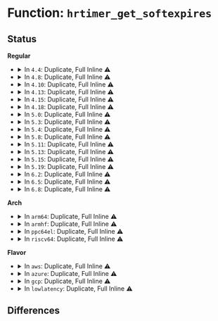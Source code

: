 # Function: <code>hrtimer_get_softexpires</code>

## Status
<b>Regular</b>
<ul>
<li>
<details>
<summary>In <code>4.4</code>: Duplicate, Full Inline ⚠️</summary>

**Collision:** Static Duplication

**Inline:** Full

**Transformation:** False

**Instances:**

```
In kernel/softirq.c (0)
Location: include/linux/hrtimer.h:252
Inline: True
```
```
In kernel/signal.c (0)
Location: include/linux/hrtimer.h:252
Inline: True
```
```
In kernel/sched/core.c (0)
Location: include/linux/hrtimer.h:252
Inline: True
```
```
In kernel/sched/fair.c (0)
Location: include/linux/hrtimer.h:252
Inline: True
```
```
In kernel/sched/rt.c (0)
Location: include/linux/hrtimer.h:252
Inline: True
```
```
In kernel/locking/rtmutex.c (0)
Location: include/linux/hrtimer.h:252
Inline: True
```
```
In kernel/time/timer.c (0)
Location: include/linux/hrtimer.h:252
Inline: True
```
```
In kernel/time/hrtimer.c (0)
Location: include/linux/hrtimer.h:252
Inline: True
```
```
In kernel/time/posix-timers.c (0)
Location: include/linux/hrtimer.h:252
Inline: True
```
```
In kernel/time/timer_list.c (0)
Location: include/linux/hrtimer.h:252
Inline: True
```
```
In kernel/time/alarmtimer.c (0)
Location: include/linux/hrtimer.h:252
Inline: True
```
```
In kernel/time/tick-sched.c (0)
Location: include/linux/hrtimer.h:252
Inline: True
```
```
In kernel/futex.c (0)
Location: include/linux/hrtimer.h:252
Inline: True
```
```
In kernel/events/core.c (0)
Location: include/linux/hrtimer.h:252
Inline: True
```
```
In fs/timerfd.c (0)
Location: include/linux/hrtimer.h:252
Inline: True
```
</details>
</li>
<li>
<details>
<summary>In <code>4.8</code>: Duplicate, Full Inline ⚠️</summary>

**Collision:** Static Duplication

**Inline:** Full

**Transformation:** False

**Instances:**

```
In kernel/softirq.c (0)
Location: include/linux/hrtimer.h:252
Inline: True
```
```
In kernel/signal.c (0)
Location: include/linux/hrtimer.h:252
Inline: True
```
```
In kernel/sched/core.c (0)
Location: include/linux/hrtimer.h:252
Inline: True
```
```
In kernel/sched/fair.c (0)
Location: include/linux/hrtimer.h:252
Inline: True
```
```
In kernel/sched/rt.c (0)
Location: include/linux/hrtimer.h:252
Inline: True
```
```
In kernel/locking/rtmutex.c (0)
Location: include/linux/hrtimer.h:252
Inline: True
```
```
In kernel/time/timer.c (0)
Location: include/linux/hrtimer.h:252
Inline: True
```
```
In kernel/time/hrtimer.c (0)
Location: include/linux/hrtimer.h:252
Inline: True
```
```
In kernel/time/posix-timers.c (0)
Location: include/linux/hrtimer.h:252
Inline: True
```
```
In kernel/time/timer_list.c (0)
Location: include/linux/hrtimer.h:252
Inline: True
```
```
In kernel/time/alarmtimer.c (0)
Location: include/linux/hrtimer.h:252
Inline: True
```
```
In kernel/time/tick-sched.c (0)
Location: include/linux/hrtimer.h:252
Inline: True
```
```
In kernel/futex.c (0)
Location: include/linux/hrtimer.h:252
Inline: True
```
```
In kernel/events/core.c (0)
Location: include/linux/hrtimer.h:252
Inline: True
```
```
In fs/timerfd.c (0)
Location: include/linux/hrtimer.h:252
Inline: True
```
</details>
</li>
<li>
<details>
<summary>In <code>4.10</code>: Duplicate, Full Inline ⚠️</summary>

**Collision:** Static Duplication

**Inline:** Full

**Transformation:** False

**Instances:**

```
In kernel/softirq.c (0)
Location: include/linux/hrtimer.h:252
Inline: True
```
```
In kernel/signal.c (0)
Location: include/linux/hrtimer.h:252
Inline: True
```
```
In kernel/sched/core.c (0)
Location: include/linux/hrtimer.h:252
Inline: True
```
```
In kernel/sched/fair.c (0)
Location: include/linux/hrtimer.h:252
Inline: True
```
```
In kernel/sched/rt.c (0)
Location: include/linux/hrtimer.h:252
Inline: True
```
```
In kernel/locking/rtmutex.c (0)
Location: include/linux/hrtimer.h:252
Inline: True
```
```
In kernel/time/timer.c (0)
Location: include/linux/hrtimer.h:252
Inline: True
```
```
In kernel/time/hrtimer.c (0)
Location: include/linux/hrtimer.h:252
Inline: True
```
```
In kernel/time/timer_list.c (0)
Location: include/linux/hrtimer.h:252
Inline: True
```
```
In kernel/time/alarmtimer.c (0)
Location: include/linux/hrtimer.h:252
Inline: True
```
```
In kernel/time/posix-timers.c (0)
Location: include/linux/hrtimer.h:252
Inline: True
```
```
In kernel/time/tick-sched.c (0)
Location: include/linux/hrtimer.h:252
Inline: True
```
```
In kernel/futex.c (0)
Location: include/linux/hrtimer.h:252
Inline: True
```
```
In kernel/events/core.c (0)
Location: include/linux/hrtimer.h:252
Inline: True
```
```
In fs/timerfd.c (0)
Location: include/linux/hrtimer.h:252
Inline: True
```
```
In block/blk-mq.c (0)
Location: include/linux/hrtimer.h:252
Inline: True
```
</details>
</li>
<li>
<details>
<summary>In <code>4.13</code>: Duplicate, Full Inline ⚠️</summary>

**Collision:** Static Duplication

**Inline:** Full

**Transformation:** False

**Instances:**

```
In kernel/softirq.c (0)
Location: include/linux/hrtimer.h:240
Inline: True
```
```
In kernel/signal.c (0)
Location: include/linux/hrtimer.h:240
Inline: True
```
```
In kernel/sched/core.c (0)
Location: include/linux/hrtimer.h:240
Inline: True
```
```
In kernel/sched/fair.c (0)
Location: include/linux/hrtimer.h:240
Inline: True
```
```
In kernel/sched/rt.c (0)
Location: include/linux/hrtimer.h:240
Inline: True
```
```
In kernel/locking/rtmutex.c (0)
Location: include/linux/hrtimer.h:240
Inline: True
```
```
In kernel/time/timer.c (0)
Location: include/linux/hrtimer.h:240
Inline: True
```
```
In kernel/time/hrtimer.c (0)
Location: include/linux/hrtimer.h:240
Inline: True
```
```
In kernel/time/timer_list.c (0)
Location: include/linux/hrtimer.h:240
Inline: True
```
```
In kernel/time/alarmtimer.c (0)
Location: include/linux/hrtimer.h:240
Inline: True
```
```
In kernel/time/posix-timers.c (0)
Location: include/linux/hrtimer.h:240
Inline: True
```
```
In kernel/time/tick-sched.c (0)
Location: include/linux/hrtimer.h:240
Inline: True
```
```
In kernel/futex.c (0)
Location: include/linux/hrtimer.h:240
Inline: True
```
```
In kernel/events/core.c (0)
Location: include/linux/hrtimer.h:240
Inline: True
```
```
In fs/timerfd.c (0)
Location: include/linux/hrtimer.h:240
Inline: True
```
```
In block/blk-mq.c (0)
Location: include/linux/hrtimer.h:240
Inline: True
```
</details>
</li>
<li>
<details>
<summary>In <code>4.15</code>: Duplicate, Full Inline ⚠️</summary>

**Collision:** Static Duplication

**Inline:** Full

**Transformation:** False

**Instances:**

```
In kernel/softirq.c (0)
Location: include/linux/hrtimer.h:240
Inline: True
```
```
In kernel/signal.c (0)
Location: include/linux/hrtimer.h:240
Inline: True
```
```
In kernel/sched/core.c (0)
Location: include/linux/hrtimer.h:240
Inline: True
```
```
In kernel/sched/fair.c (0)
Location: include/linux/hrtimer.h:240
Inline: True
```
```
In kernel/sched/rt.c (0)
Location: include/linux/hrtimer.h:240
Inline: True
```
```
In kernel/locking/rtmutex.c (0)
Location: include/linux/hrtimer.h:240
Inline: True
```
```
In kernel/time/timer.c (0)
Location: include/linux/hrtimer.h:240
Inline: True
```
```
In kernel/time/hrtimer.c (0)
Location: include/linux/hrtimer.h:240
Inline: True
```
```
In kernel/time/timer_list.c (0)
Location: include/linux/hrtimer.h:240
Inline: True
```
```
In kernel/time/alarmtimer.c (0)
Location: include/linux/hrtimer.h:240
Inline: True
```
```
In kernel/time/posix-timers.c (0)
Location: include/linux/hrtimer.h:240
Inline: True
```
```
In kernel/time/tick-sched.c (0)
Location: include/linux/hrtimer.h:240
Inline: True
```
```
In kernel/futex.c (0)
Location: include/linux/hrtimer.h:240
Inline: True
```
```
In kernel/events/core.c (0)
Location: include/linux/hrtimer.h:240
Inline: True
```
```
In fs/timerfd.c (0)
Location: include/linux/hrtimer.h:240
Inline: True
```
```
In block/blk-mq.c (0)
Location: include/linux/hrtimer.h:240
Inline: True
```
</details>
</li>
<li>
<details>
<summary>In <code>4.18</code>: Duplicate, Full Inline ⚠️</summary>

**Collision:** Static Duplication

**Inline:** Full

**Transformation:** False

**Instances:**

```
In kernel/softirq.c (0)
Location: include/linux/hrtimer.h:264
Inline: True
```
```
In kernel/signal.c (0)
Location: include/linux/hrtimer.h:264
Inline: True
```
```
In kernel/sched/core.c (0)
Location: include/linux/hrtimer.h:264
Inline: True
```
```
In kernel/sched/fair.c (0)
Location: include/linux/hrtimer.h:264
Inline: True
```
```
In kernel/sched/rt.c (0)
Location: include/linux/hrtimer.h:264
Inline: True
```
```
In kernel/locking/rtmutex.c (0)
Location: include/linux/hrtimer.h:264
Inline: True
```
```
In kernel/time/timer.c (0)
Location: include/linux/hrtimer.h:264
Inline: True
```
```
In kernel/time/hrtimer.c (0)
Location: include/linux/hrtimer.h:264
Inline: True
```
```
In kernel/time/timer_list.c (0)
Location: include/linux/hrtimer.h:264
Inline: True
```
```
In kernel/time/alarmtimer.c (0)
Location: include/linux/hrtimer.h:264
Inline: True
```
```
In kernel/time/posix-timers.c (0)
Location: include/linux/hrtimer.h:264
Inline: True
```
```
In kernel/time/tick-sched.c (0)
Location: include/linux/hrtimer.h:264
Inline: True
```
```
In kernel/futex.c (0)
Location: include/linux/hrtimer.h:264
Inline: True
```
```
In kernel/events/core.c (0)
Location: include/linux/hrtimer.h:264
Inline: True
```
```
In fs/timerfd.c (0)
Location: include/linux/hrtimer.h:264
Inline: True
```
```
In block/blk-mq.c (0)
Location: include/linux/hrtimer.h:264
Inline: True
```
</details>
</li>
<li>
<details>
<summary>In <code>5.0</code>: Duplicate, Full Inline ⚠️</summary>

**Collision:** Static Duplication

**Inline:** Full

**Transformation:** False

**Instances:**

```
In kernel/softirq.c (0)
Location: include/linux/hrtimer.h:261
Inline: True
```
```
In kernel/signal.c (0)
Location: include/linux/hrtimer.h:261
Inline: True
```
```
In kernel/sched/core.c (0)
Location: include/linux/hrtimer.h:261
Inline: True
```
```
In kernel/sched/fair.c (0)
Location: include/linux/hrtimer.h:261
Inline: True
```
```
In kernel/sched/rt.c (0)
Location: include/linux/hrtimer.h:261
Inline: True
```
```
In kernel/locking/rtmutex.c (0)
Location: include/linux/hrtimer.h:261
Inline: True
```
```
In kernel/time/timer.c (0)
Location: include/linux/hrtimer.h:261
Inline: True
```
```
In kernel/time/hrtimer.c (0)
Location: include/linux/hrtimer.h:261
Inline: True
```
```
In kernel/time/timer_list.c (0)
Location: include/linux/hrtimer.h:261
Inline: True
```
```
In kernel/time/alarmtimer.c (0)
Location: include/linux/hrtimer.h:261
Inline: True
```
```
In kernel/time/posix-timers.c (0)
Location: include/linux/hrtimer.h:261
Inline: True
```
```
In kernel/time/tick-sched.c (0)
Location: include/linux/hrtimer.h:261
Inline: True
```
```
In kernel/futex.c (0)
Location: include/linux/hrtimer.h:261
Inline: True
```
```
In kernel/events/core.c (0)
Location: include/linux/hrtimer.h:261
Inline: True
```
```
In fs/timerfd.c (0)
Location: include/linux/hrtimer.h:261
Inline: True
```
```
In block/blk-mq.c (0)
Location: include/linux/hrtimer.h:261
Inline: True
```
</details>
</li>
<li>
<details>
<summary>In <code>5.3</code>: Duplicate, Full Inline ⚠️</summary>

**Collision:** Static Duplication

**Inline:** Full

**Transformation:** False

**Instances:**

```
In kernel/signal.c (0)
Location: include/linux/hrtimer.h:261
Inline: True
```
```
In kernel/sched/core.c (0)
Location: include/linux/hrtimer.h:261
Inline: True
```
```
In kernel/sched/fair.c (0)
Location: include/linux/hrtimer.h:261
Inline: True
```
```
In kernel/sched/rt.c (0)
Location: include/linux/hrtimer.h:261
Inline: True
```
```
In kernel/locking/rtmutex.c (0)
Location: include/linux/hrtimer.h:261
Inline: True
```
```
In kernel/time/timer.c (0)
Location: include/linux/hrtimer.h:261
Inline: True
```
```
In kernel/time/hrtimer.c (0)
Location: include/linux/hrtimer.h:261
Inline: True
```
```
In kernel/time/timer_list.c (0)
Location: include/linux/hrtimer.h:261
Inline: True
```
```
In kernel/time/alarmtimer.c (0)
Location: include/linux/hrtimer.h:261
Inline: True
```
```
In kernel/time/posix-timers.c (0)
Location: include/linux/hrtimer.h:261
Inline: True
```
```
In kernel/time/tick-sched.c (0)
Location: include/linux/hrtimer.h:261
Inline: True
```
```
In kernel/futex.c (0)
Location: include/linux/hrtimer.h:261
Inline: True
```
```
In kernel/events/core.c (0)
Location: include/linux/hrtimer.h:261
Inline: True
```
```
In fs/timerfd.c (0)
Location: include/linux/hrtimer.h:261
Inline: True
```
```
In block/blk-mq.c (0)
Location: include/linux/hrtimer.h:261
Inline: True
```
</details>
</li>
<li>
<details>
<summary>In <code>5.4</code>: Duplicate, Full Inline ⚠️</summary>

**Collision:** Static Duplication

**Inline:** Full

**Transformation:** False

**Instances:**

```
In kernel/signal.c (0)
Location: include/linux/hrtimer.h:280
Inline: True
```
```
In kernel/sched/core.c (0)
Location: include/linux/hrtimer.h:280
Inline: True
```
```
In kernel/sched/fair.c (0)
Location: include/linux/hrtimer.h:280
Inline: True
```
```
In kernel/sched/rt.c (0)
Location: include/linux/hrtimer.h:280
Inline: True
```
```
In kernel/locking/rtmutex.c (0)
Location: include/linux/hrtimer.h:280
Inline: True
```
```
In kernel/time/timer.c (0)
Location: include/linux/hrtimer.h:280
Inline: True
```
```
In kernel/time/hrtimer.c (0)
Location: include/linux/hrtimer.h:280
Inline: True
```
```
In kernel/time/timer_list.c (0)
Location: include/linux/hrtimer.h:280
Inline: True
```
```
In kernel/time/alarmtimer.c (0)
Location: include/linux/hrtimer.h:280
Inline: True
```
```
In kernel/time/posix-timers.c (0)
Location: include/linux/hrtimer.h:280
Inline: True
```
```
In kernel/time/tick-sched.c (0)
Location: include/linux/hrtimer.h:280
Inline: True
```
```
In kernel/events/core.c (0)
Location: include/linux/hrtimer.h:280
Inline: True
```
```
In fs/timerfd.c (0)
Location: include/linux/hrtimer.h:280
Inline: True
```
```
In block/blk-iocost.c (0)
Location: include/linux/hrtimer.h:280
Inline: True
```
</details>
</li>
<li>
<details>
<summary>In <code>5.8</code>: Duplicate, Full Inline ⚠️</summary>

**Collision:** Static Duplication

**Inline:** Full

**Transformation:** False

**Instances:**

```
In kernel/signal.c (ffffffff810b9046)
Location: include/linux/hrtimer.h:280
Inline: True
Inline callers:
  - kernel/signal.c:dequeue_signal
```
```
In kernel/sched/core.c (ffffffff810ddd29)
Location: include/linux/hrtimer.h:280
Inline: True
Inline callers:
  - kernel/sched/core.c:__hrtick_start
```
```
In kernel/sched/fair.c (ffffffff810e9228)
Location: include/linux/hrtimer.h:280
Inline: True
```
```
In kernel/sched/rt.c (ffffffff810f83b0)
Location: include/linux/hrtimer.h:280
Inline: True
Inline callers:
  - kernel/sched/rt.c:__enqueue_rt_entity
```
```
In kernel/locking/rtmutex.c (ffffffff81bcb3bd)
Location: include/linux/hrtimer.h:280
Inline: True
Inline callers:
  - kernel/locking/rtmutex.c:rt_mutex_slowlock
```
```
In kernel/time/timer.c (ffffffff8114337d)
Location: include/linux/hrtimer.h:280
Inline: True
Inline callers:
  - kernel/time/timer.c:perf_trace_hrtimer_start
  - kernel/time/timer.c:trace_event_raw_event_hrtimer_start
```
```
In kernel/time/hrtimer.c (ffffffff81bcb9e4)
Location: include/linux/hrtimer.h:280
Inline: True
Inline callers:
  - kernel/time/hrtimer.c:do_nanosleep
```
```
In kernel/time/timer_list.c (ffffffff8114ceae)
Location: include/linux/hrtimer.h:280
Inline: True
Inline callers:
  - kernel/time/timer_list.c:print_active_timers
```
```
In kernel/time/alarmtimer.c (0)
Location: include/linux/hrtimer.h:280
Inline: True
```
```
In kernel/time/posix-timers.c (ffffffff811501fb)
Location: include/linux/hrtimer.h:280
Inline: True
Inline callers:
  - kernel/time/posix-timers.c:common_hrtimer_rearm
```
```
In kernel/time/tick-sched.c (ffffffff81159638)
Location: include/linux/hrtimer.h:280
Inline: True
Inline callers:
  - kernel/time/tick-sched.c:tick_setup_sched_timer
  - kernel/time/tick-sched.c:tick_nohz_restart
```
```
In kernel/events/core.c (ffffffff81231d67)
Location: include/linux/hrtimer.h:280
Inline: True
Inline callers:
  - kernel/events/core.c:perf_mux_hrtimer_restart
```
```
In fs/timerfd.c (ffffffff81370906)
Location: include/linux/hrtimer.h:280
Inline: True
Inline callers:
  - fs/timerfd.c:do_timerfd_gettime
  - fs/timerfd.c:timerfd_read
```
```
In block/blk-iocost.c (ffffffff81570d55)
Location: include/linux/hrtimer.h:280
Inline: True
Inline callers:
  - block/blk-iocost.c:iocg_kick_delay
  - block/blk-iocost.c:iocg_kick_waitq
```
</details>
</li>
<li>
<details>
<summary>In <code>5.11</code>: Duplicate, Full Inline ⚠️</summary>

**Collision:** Static Duplication

**Inline:** Full

**Transformation:** False

**Instances:**

```
In kernel/signal.c (ffffffff810b42f6)
Location: include/linux/hrtimer.h:281
Inline: True
Inline callers:
  - kernel/signal.c:dequeue_signal
```
```
In kernel/sched/fair.c (ffffffff810e6fd8)
Location: include/linux/hrtimer.h:281
Inline: True
```
```
In kernel/sched/rt.c (ffffffff810f65c0)
Location: include/linux/hrtimer.h:281
Inline: True
Inline callers:
  - kernel/sched/rt.c:__enqueue_rt_entity
```
```
In kernel/locking/rtmutex.c (ffffffff81c4425d)
Location: include/linux/hrtimer.h:281
Inline: True
Inline callers:
  - kernel/locking/rtmutex.c:rt_mutex_slowlock
```
```
In kernel/time/timer.c (ffffffff8113f9ed)
Location: include/linux/hrtimer.h:281
Inline: True
Inline callers:
  - kernel/time/timer.c:perf_trace_hrtimer_start
  - kernel/time/timer.c:trace_event_raw_event_hrtimer_start
```
```
In kernel/time/hrtimer.c (ffffffff81c44864)
Location: include/linux/hrtimer.h:281
Inline: True
Inline callers:
  - kernel/time/hrtimer.c:do_nanosleep
```
```
In kernel/time/timer_list.c (ffffffff811490cc)
Location: include/linux/hrtimer.h:281
Inline: True
Inline callers:
  - kernel/time/timer_list.c:print_active_timers
```
```
In kernel/time/alarmtimer.c (0)
Location: include/linux/hrtimer.h:281
Inline: True
```
```
In kernel/time/posix-timers.c (ffffffff8114c47b)
Location: include/linux/hrtimer.h:281
Inline: True
Inline callers:
  - kernel/time/posix-timers.c:common_hrtimer_rearm
```
```
In kernel/time/tick-sched.c (ffffffff811555f4)
Location: include/linux/hrtimer.h:281
Inline: True
Inline callers:
  - kernel/time/tick-sched.c:tick_setup_sched_timer
  - kernel/time/tick-sched.c:tick_nohz_restart
```
```
In kernel/events/core.c (ffffffff8123b9d7)
Location: include/linux/hrtimer.h:281
Inline: True
Inline callers:
  - kernel/events/core.c:perf_mux_hrtimer_restart
```
```
In fs/timerfd.c (ffffffff8137e689)
Location: include/linux/hrtimer.h:281
Inline: True
Inline callers:
  - fs/timerfd.c:do_timerfd_gettime
  - fs/timerfd.c:timerfd_read
```
```
In block/blk-iocost.c (ffffffff8158d2ef)
Location: include/linux/hrtimer.h:281
Inline: True
Inline callers:
  - block/blk-iocost.c:iocg_kick_waitq
```
</details>
</li>
<li>
<details>
<summary>In <code>5.13</code>: Duplicate, Full Inline ⚠️</summary>

**Collision:** Static Duplication

**Inline:** Full

**Transformation:** False

**Instances:**

```
In kernel/signal.c (ffffffff810b5f06)
Location: include/linux/hrtimer.h:281
Inline: True
Inline callers:
  - kernel/signal.c:dequeue_signal
```
```
In kernel/sched/fair.c (ffffffff810e9088)
Location: include/linux/hrtimer.h:281
Inline: True
```
```
In kernel/sched/rt.c (ffffffff810f85dd)
Location: include/linux/hrtimer.h:281
Inline: True
Inline callers:
  - kernel/sched/rt.c:__enqueue_rt_entity
```
```
In kernel/locking/rtmutex.c (0)
Location: include/linux/hrtimer.h:281
Inline: True
```
```
In kernel/time/timer.c (ffffffff81140bed)
Location: include/linux/hrtimer.h:281
Inline: True
Inline callers:
  - kernel/time/timer.c:perf_trace_hrtimer_start
  - kernel/time/timer.c:trace_event_raw_event_hrtimer_start
```
```
In kernel/time/hrtimer.c (ffffffff81c37ad4)
Location: include/linux/hrtimer.h:281
Inline: True
Inline callers:
  - kernel/time/hrtimer.c:do_nanosleep
```
```
In kernel/time/timer_list.c (ffffffff8114a69b)
Location: include/linux/hrtimer.h:281
Inline: True
Inline callers:
  - kernel/time/timer_list.c:print_cpu
```
```
In kernel/time/alarmtimer.c (0)
Location: include/linux/hrtimer.h:281
Inline: True
```
```
In kernel/time/posix-timers.c (ffffffff8114d93b)
Location: include/linux/hrtimer.h:281
Inline: True
Inline callers:
  - kernel/time/posix-timers.c:common_hrtimer_rearm
```
```
In kernel/time/tick-sched.c (ffffffff81156994)
Location: include/linux/hrtimer.h:281
Inline: True
Inline callers:
  - kernel/time/tick-sched.c:tick_setup_sched_timer
  - kernel/time/tick-sched.c:tick_nohz_restart
```
```
In kernel/events/core.c (ffffffff81240db7)
Location: include/linux/hrtimer.h:281
Inline: True
Inline callers:
  - kernel/events/core.c:perf_mux_hrtimer_restart
```
```
In fs/timerfd.c (ffffffff81385309)
Location: include/linux/hrtimer.h:281
Inline: True
Inline callers:
  - fs/timerfd.c:do_timerfd_gettime
  - fs/timerfd.c:timerfd_read
```
```
In block/blk-iocost.c (ffffffff815946d2)
Location: include/linux/hrtimer.h:281
Inline: True
Inline callers:
  - block/blk-iocost.c:iocg_kick_waitq
```
</details>
</li>
<li>
<details>
<summary>In <code>5.15</code>: Duplicate, Full Inline ⚠️</summary>

**Collision:** Static Duplication

**Inline:** Full

**Transformation:** False

**Instances:**

```
In kernel/signal.c (ffffffff810c8d95)
Location: include/linux/hrtimer.h:281
Inline: True
Inline callers:
  - kernel/signal.c:dequeue_signal
```
```
In kernel/sched/fair.c (ffffffff811008b8)
Location: include/linux/hrtimer.h:281
Inline: True
```
```
In kernel/sched/rt.c (ffffffff81113c60)
Location: include/linux/hrtimer.h:281
Inline: True
Inline callers:
  - kernel/sched/rt.c:enqueue_task_rt
  - kernel/sched/rt.c:update_curr_rt
```
```
In kernel/time/timer.c (ffffffff811640ad)
Location: include/linux/hrtimer.h:281
Inline: True
Inline callers:
  - kernel/time/timer.c:perf_trace_hrtimer_start
  - kernel/time/timer.c:trace_event_raw_event_hrtimer_start
```
```
In kernel/time/hrtimer.c (ffffffff81d5633e)
Location: include/linux/hrtimer.h:281
Inline: True
Inline callers:
  - kernel/time/hrtimer.c:do_nanosleep
```
```
In kernel/time/timer_list.c (ffffffff8116e3a9)
Location: include/linux/hrtimer.h:281
Inline: True
Inline callers:
  - kernel/time/timer_list.c:print_cpu
```
```
In kernel/time/alarmtimer.c (0)
Location: include/linux/hrtimer.h:281
Inline: True
```
```
In kernel/time/posix-timers.c (ffffffff811717cb)
Location: include/linux/hrtimer.h:281
Inline: True
Inline callers:
  - kernel/time/posix-timers.c:common_hrtimer_rearm
```
```
In kernel/time/tick-sched.c (ffffffff8117b6b4)
Location: include/linux/hrtimer.h:281
Inline: True
Inline callers:
  - kernel/time/tick-sched.c:tick_setup_sched_timer
  - kernel/time/tick-sched.c:tick_nohz_restart
```
```
In kernel/events/core.c (ffffffff8127b7a7)
Location: include/linux/hrtimer.h:281
Inline: True
Inline callers:
  - kernel/events/core.c:perf_mux_hrtimer_restart
```
```
In fs/timerfd.c (ffffffff813d2589)
Location: include/linux/hrtimer.h:281
Inline: True
Inline callers:
  - fs/timerfd.c:do_timerfd_gettime
  - fs/timerfd.c:timerfd_read
```
```
In block/blk-iocost.c (ffffffff815fbbe2)
Location: include/linux/hrtimer.h:281
Inline: True
Inline callers:
  - block/blk-iocost.c:iocg_kick_waitq
```
</details>
</li>
<li>
<details>
<summary>In <code>5.19</code>: Duplicate, Full Inline ⚠️</summary>

**Collision:** Static Duplication

**Inline:** Full

**Transformation:** False

**Instances:**

```
In kernel/signal.c (ffffffff810e0327)
Location: include/linux/hrtimer.h:281
Inline: True
Inline callers:
  - kernel/signal.c:dequeue_signal
```
```
In kernel/sched/fair.c (ffffffff8111b898)
Location: include/linux/hrtimer.h:281
Inline: True
```
```
In kernel/sched/build_policy.c (ffffffff8113136a)
Location: include/linux/hrtimer.h:281
Inline: True
Inline callers:
  - kernel/sched/build_policy.c:enqueue_task_rt
  - kernel/sched/build_policy.c:update_curr_rt
```
```
In kernel/time/timer.c (ffffffff81197269)
Location: include/linux/hrtimer.h:281
Inline: True
Inline callers:
  - kernel/time/timer.c:perf_trace_hrtimer_start
  - kernel/time/timer.c:trace_event_raw_event_hrtimer_start
```
```
In kernel/time/hrtimer.c (ffffffff81f2854c)
Location: include/linux/hrtimer.h:281
Inline: True
Inline callers:
  - kernel/time/hrtimer.c:do_nanosleep
```
```
In kernel/time/timer_list.c (ffffffff811a268b)
Location: include/linux/hrtimer.h:281
Inline: True
Inline callers:
  - kernel/time/timer_list.c:print_cpu
```
```
In kernel/time/alarmtimer.c (0)
Location: include/linux/hrtimer.h:281
Inline: True
```
```
In kernel/time/posix-timers.c (ffffffff811a628b)
Location: include/linux/hrtimer.h:281
Inline: True
Inline callers:
  - kernel/time/posix-timers.c:common_hrtimer_rearm
```
```
In kernel/time/tick-sched.c (ffffffff811b0d14)
Location: include/linux/hrtimer.h:281
Inline: True
Inline callers:
  - kernel/time/tick-sched.c:tick_setup_sched_timer
  - kernel/time/tick-sched.c:tick_nohz_restart
```
```
In kernel/events/core.c (ffffffff812cf698)
Location: include/linux/hrtimer.h:281
Inline: True
Inline callers:
  - kernel/events/core.c:perf_mux_hrtimer_restart
```
```
In fs/timerfd.c (ffffffff8145c12c)
Location: include/linux/hrtimer.h:281
Inline: True
Inline callers:
  - fs/timerfd.c:do_timerfd_gettime
  - fs/timerfd.c:timerfd_read
```
```
In block/blk-iocost.c (ffffffff816af1b9)
Location: include/linux/hrtimer.h:281
Inline: True
Inline callers:
  - block/blk-iocost.c:iocg_kick_waitq
```
</details>
</li>
<li>
<details>
<summary>In <code>6.2</code>: Duplicate, Full Inline ⚠️</summary>

**Collision:** Static Duplication

**Inline:** Full

**Transformation:** False

**Instances:**

```
In kernel/signal.c (ffffffff811009b7)
Location: include/linux/hrtimer.h:281
Inline: True
Inline callers:
  - kernel/signal.c:dequeue_signal
```
```
In kernel/sched/fair.c (ffffffff811433c8)
Location: include/linux/hrtimer.h:281
Inline: True
```
```
In kernel/sched/build_policy.c (ffffffff8115b2e4)
Location: include/linux/hrtimer.h:281
Inline: True
Inline callers:
  - kernel/sched/build_policy.c:enqueue_task_rt
  - kernel/sched/build_policy.c:update_curr_rt
```
```
In kernel/time/timer.c (ffffffff811d53b6)
Location: include/linux/hrtimer.h:281
Inline: True
Inline callers:
  - kernel/time/timer.c:perf_trace_hrtimer_start
  - kernel/time/timer.c:trace_event_raw_event_hrtimer_start
```
```
In kernel/time/hrtimer.c (ffffffff820d41cc)
Location: include/linux/hrtimer.h:281
Inline: True
Inline callers:
  - kernel/time/hrtimer.c:do_nanosleep
```
```
In kernel/time/timer_list.c (ffffffff811e1bdb)
Location: include/linux/hrtimer.h:281
Inline: True
Inline callers:
  - kernel/time/timer_list.c:print_cpu
```
```
In kernel/time/alarmtimer.c (0)
Location: include/linux/hrtimer.h:281
Inline: True
```
```
In kernel/time/posix-timers.c (ffffffff811e5ddb)
Location: include/linux/hrtimer.h:281
Inline: True
Inline callers:
  - kernel/time/posix-timers.c:common_hrtimer_rearm
```
```
In kernel/time/tick-sched.c (ffffffff811f1904)
Location: include/linux/hrtimer.h:281
Inline: True
Inline callers:
  - kernel/time/tick-sched.c:tick_setup_sched_timer
  - kernel/time/tick-sched.c:tick_nohz_restart
```
```
In kernel/events/core.c (ffffffff8133762b)
Location: include/linux/hrtimer.h:281
Inline: True
Inline callers:
  - kernel/events/core.c:perf_mux_hrtimer_restart
```
```
In fs/timerfd.c (ffffffff814eb7fc)
Location: include/linux/hrtimer.h:281
Inline: True
Inline callers:
  - fs/timerfd.c:do_timerfd_gettime
  - fs/timerfd.c:timerfd_read
```
```
In block/blk-iocost.c (ffffffff8176e6d9)
Location: include/linux/hrtimer.h:281
Inline: True
Inline callers:
  - block/blk-iocost.c:iocg_kick_waitq
```
</details>
</li>
<li>
<details>
<summary>In <code>6.5</code>: Duplicate, Full Inline ⚠️</summary>

**Collision:** Static Duplication

**Inline:** Full

**Transformation:** False

**Instances:**

```
In kernel/signal.c (ffffffff8110caba)
Location: include/linux/hrtimer.h:281
Inline: True
Inline callers:
  - kernel/signal.c:dequeue_signal
```
```
In kernel/sched/fair.c (ffffffff81153398)
Location: include/linux/hrtimer.h:281
Inline: True
```
```
In kernel/sched/build_policy.c (ffffffff8116b51b)
Location: include/linux/hrtimer.h:281
Inline: True
Inline callers:
  - kernel/sched/build_policy.c:enqueue_task_rt
  - kernel/sched/build_policy.c:update_curr_rt
```
```
In kernel/time/timer.c (ffffffff811e97a6)
Location: include/linux/hrtimer.h:281
Inline: True
Inline callers:
  - kernel/time/timer.c:perf_trace_hrtimer_start
  - kernel/time/timer.c:trace_event_raw_event_hrtimer_start
```
```
In kernel/time/hrtimer.c (ffffffff8215844e)
Location: include/linux/hrtimer.h:281
Inline: True
Inline callers:
  - kernel/time/hrtimer.c:do_nanosleep
```
```
In kernel/time/timer_list.c (ffffffff811f613b)
Location: include/linux/hrtimer.h:281
Inline: True
Inline callers:
  - kernel/time/timer_list.c:print_cpu
```
```
In kernel/time/alarmtimer.c (0)
Location: include/linux/hrtimer.h:281
Inline: True
```
```
In kernel/time/posix-timers.c (ffffffff811fa25b)
Location: include/linux/hrtimer.h:281
Inline: True
Inline callers:
  - kernel/time/posix-timers.c:common_hrtimer_rearm
```
```
In kernel/time/tick-sched.c (ffffffff8120609e)
Location: include/linux/hrtimer.h:281
Inline: True
Inline callers:
  - kernel/time/tick-sched.c:tick_setup_sched_timer
  - kernel/time/tick-sched.c:tick_nohz_restart
```
```
In kernel/events/core.c (ffffffff8136839b)
Location: include/linux/hrtimer.h:281
Inline: True
Inline callers:
  - kernel/events/core.c:perf_mux_hrtimer_restart
```
```
In fs/timerfd.c (ffffffff8152259f)
Location: include/linux/hrtimer.h:281
Inline: True
Inline callers:
  - fs/timerfd.c:do_timerfd_gettime
  - fs/timerfd.c:timerfd_read
```
```
In block/blk-iocost.c (ffffffff817ae259)
Location: include/linux/hrtimer.h:281
Inline: True
Inline callers:
  - block/blk-iocost.c:iocg_kick_waitq
```
```
In net/sched/sch_api.c (ffffffff81eb10f4)
Location: include/linux/hrtimer.h:281
Inline: True
```
</details>
</li>
<li>
<details>
<summary>In <code>6.8</code>: Duplicate, Full Inline ⚠️</summary>

**Collision:** Static Duplication

**Inline:** Full

**Transformation:** False

**Instances:**

```
In kernel/signal.c (ffffffff8111649a)
Location: include/linux/hrtimer.h:243
Inline: True
Inline callers:
  - kernel/signal.c:dequeue_signal
```
```
In kernel/sched/fair.c (ffffffff8115f0a8)
Location: include/linux/hrtimer.h:243
Inline: True
```
```
In kernel/sched/build_policy.c (ffffffff81178e19)
Location: include/linux/hrtimer.h:243
Inline: True
Inline callers:
  - kernel/sched/build_policy.c:enqueue_task_rt
  - kernel/sched/build_policy.c:update_curr_rt
```
```
In kernel/time/timer.c (ffffffff811ff636)
Location: include/linux/hrtimer.h:243
Inline: True
Inline callers:
  - kernel/time/timer.c:perf_trace_hrtimer_start
  - kernel/time/timer.c:trace_event_raw_event_hrtimer_start
```
```
In kernel/time/hrtimer.c (ffffffff8223b2be)
Location: include/linux/hrtimer.h:243
Inline: True
Inline callers:
  - kernel/time/hrtimer.c:do_nanosleep
```
```
In kernel/time/timer_list.c (ffffffff8120c2db)
Location: include/linux/hrtimer.h:243
Inline: True
Inline callers:
  - kernel/time/timer_list.c:print_cpu
```
```
In kernel/time/alarmtimer.c (0)
Location: include/linux/hrtimer.h:243
Inline: True
```
```
In kernel/time/posix-timers.c (ffffffff8121044b)
Location: include/linux/hrtimer.h:243
Inline: True
Inline callers:
  - kernel/time/posix-timers.c:common_hrtimer_rearm
```
```
In kernel/time/tick-sched.c (ffffffff8121d26e)
Location: include/linux/hrtimer.h:243
Inline: True
Inline callers:
  - kernel/time/tick-sched.c:tick_setup_sched_timer
  - kernel/time/tick-sched.c:tick_nohz_restart_sched_tick
```
```
In kernel/events/core.c (ffffffff813912bb)
Location: include/linux/hrtimer.h:243
Inline: True
Inline callers:
  - kernel/events/core.c:perf_mux_hrtimer_restart
```
```
In fs/timerfd.c (ffffffff81556bbf)
Location: include/linux/hrtimer.h:243
Inline: True
Inline callers:
  - fs/timerfd.c:do_timerfd_gettime
  - fs/timerfd.c:timerfd_read
```
```
In block/blk-iocost.c (ffffffff817f2069)
Location: include/linux/hrtimer.h:243
Inline: True
Inline callers:
  - block/blk-iocost.c:iocg_kick_waitq
```
```
In net/sched/sch_api.c (ffffffff81f73b94)
Location: include/linux/hrtimer.h:243
Inline: True
```
</details>
</li>
</ul>
<b>Arch</b>
<ul>
<li>
<details>
<summary>In <code>arm64</code>: Duplicate, Full Inline ⚠️</summary>

**Collision:** Static Duplication

**Inline:** Full

**Transformation:** False

**Instances:**

```
In kernel/signal.c (0)
Location: include/linux/hrtimer.h:280
Inline: True
```
```
In kernel/sched/core.c (0)
Location: include/linux/hrtimer.h:280
Inline: True
```
```
In kernel/sched/fair.c (0)
Location: include/linux/hrtimer.h:280
Inline: True
```
```
In kernel/sched/rt.c (0)
Location: include/linux/hrtimer.h:280
Inline: True
```
```
In kernel/locking/rtmutex.c (0)
Location: include/linux/hrtimer.h:280
Inline: True
```
```
In kernel/time/timer.c (0)
Location: include/linux/hrtimer.h:280
Inline: True
```
```
In kernel/time/hrtimer.c (0)
Location: include/linux/hrtimer.h:280
Inline: True
```
```
In kernel/time/timer_list.c (0)
Location: include/linux/hrtimer.h:280
Inline: True
```
```
In kernel/time/alarmtimer.c (0)
Location: include/linux/hrtimer.h:280
Inline: True
```
```
In kernel/time/posix-timers.c (0)
Location: include/linux/hrtimer.h:280
Inline: True
```
```
In kernel/time/tick-sched.c (0)
Location: include/linux/hrtimer.h:280
Inline: True
```
```
In kernel/events/core.c (0)
Location: include/linux/hrtimer.h:280
Inline: True
```
```
In fs/timerfd.c (0)
Location: include/linux/hrtimer.h:280
Inline: True
```
```
In block/blk-iocost.c (0)
Location: include/linux/hrtimer.h:280
Inline: True
```
</details>
</li>
<li>
<details>
<summary>In <code>armhf</code>: Duplicate, Full Inline ⚠️</summary>

**Collision:** Static Duplication

**Inline:** Full

**Transformation:** False

**Instances:**

```
In kernel/signal.c (c0364b10)
Location: include/linux/hrtimer.h:280
Inline: True
Inline callers:
  - kernel/signal.c:dequeue_signal
```
```
In kernel/sched/core.c (c0382254)
Location: include/linux/hrtimer.h:280
Inline: True
Inline callers:
  - kernel/sched/core.c:__hrtick_restart
```
```
In kernel/sched/fair.c (c0391668)
Location: include/linux/hrtimer.h:280
Inline: True
```
```
In kernel/sched/rt.c (c039d1b4)
Location: include/linux/hrtimer.h:280
Inline: True
Inline callers:
  - kernel/sched/rt.c:__enqueue_rt_entity
```
```
In kernel/locking/rtmutex.c (c0e9db64)
Location: include/linux/hrtimer.h:280
Inline: True
Inline callers:
  - kernel/locking/rtmutex.c:rt_mutex_slowlock
```
```
In kernel/time/timer.c (c03e6800)
Location: include/linux/hrtimer.h:280
Inline: True
Inline callers:
  - kernel/time/timer.c:perf_trace_hrtimer_start
  - kernel/time/timer.c:trace_event_raw_event_hrtimer_start
```
```
In kernel/time/hrtimer.c (c0e9e364)
Location: include/linux/hrtimer.h:280
Inline: True
Inline callers:
  - kernel/time/hrtimer.c:do_nanosleep
```
```
In kernel/time/timer_list.c (0)
Location: include/linux/hrtimer.h:280
Inline: True
```
```
In kernel/time/alarmtimer.c (0)
Location: include/linux/hrtimer.h:280
Inline: True
```
```
In kernel/time/posix-timers.c (c03f5d0c)
Location: include/linux/hrtimer.h:280
Inline: True
Inline callers:
  - kernel/time/posix-timers.c:common_hrtimer_rearm
```
```
In kernel/time/tick-sched.c (c03ffbe0)
Location: include/linux/hrtimer.h:280
Inline: True
Inline callers:
  - kernel/time/tick-sched.c:tick_setup_sched_timer
  - kernel/time/tick-sched.c:__tick_nohz_idle_restart_tick
```
```
In kernel/events/core.c (c04c1a18)
Location: include/linux/hrtimer.h:280
Inline: True
Inline callers:
  - kernel/events/core.c:perf_mux_hrtimer_restart
```
```
In fs/timerfd.c (c05c9a68)
Location: include/linux/hrtimer.h:280
Inline: True
Inline callers:
  - fs/timerfd.c:do_timerfd_gettime
  - fs/timerfd.c:timerfd_read
```
```
In block/blk-iocost.c (c07be5bc)
Location: include/linux/hrtimer.h:280
Inline: True
Inline callers:
  - block/blk-iocost.c:iocg_kick_delay
  - block/blk-iocost.c:iocg_kick_waitq
```
</details>
</li>
<li>
<details>
<summary>In <code>ppc64el</code>: Duplicate, Full Inline ⚠️</summary>

**Collision:** Static Duplication

**Inline:** Full

**Transformation:** False

**Instances:**

```
In kernel/signal.c (0)
Location: include/linux/hrtimer.h:280
Inline: True
```
```
In kernel/sched/core.c (0)
Location: include/linux/hrtimer.h:280
Inline: True
```
```
In kernel/sched/fair.c (0)
Location: include/linux/hrtimer.h:280
Inline: True
```
```
In kernel/sched/rt.c (0)
Location: include/linux/hrtimer.h:280
Inline: True
```
```
In kernel/locking/rtmutex.c (0)
Location: include/linux/hrtimer.h:280
Inline: True
```
```
In kernel/time/timer.c (0)
Location: include/linux/hrtimer.h:280
Inline: True
```
```
In kernel/time/hrtimer.c (0)
Location: include/linux/hrtimer.h:280
Inline: True
```
```
In kernel/time/timer_list.c (0)
Location: include/linux/hrtimer.h:280
Inline: True
```
```
In kernel/time/alarmtimer.c (0)
Location: include/linux/hrtimer.h:280
Inline: True
```
```
In kernel/time/posix-timers.c (0)
Location: include/linux/hrtimer.h:280
Inline: True
```
```
In kernel/time/tick-sched.c (0)
Location: include/linux/hrtimer.h:280
Inline: True
```
```
In kernel/events/core.c (0)
Location: include/linux/hrtimer.h:280
Inline: True
```
```
In fs/timerfd.c (0)
Location: include/linux/hrtimer.h:280
Inline: True
```
```
In block/blk-iocost.c (0)
Location: include/linux/hrtimer.h:280
Inline: True
```
</details>
</li>
<li>
<details>
<summary>In <code>riscv64</code>: Duplicate, Full Inline ⚠️</summary>

**Collision:** Static Duplication

**Inline:** Full

**Transformation:** False

**Instances:**

```
In kernel/signal.c (0)
Location: include/linux/hrtimer.h:280
Inline: True
```
```
In kernel/sched/core.c (0)
Location: include/linux/hrtimer.h:280
Inline: True
```
```
In kernel/sched/fair.c (0)
Location: include/linux/hrtimer.h:280
Inline: True
```
```
In kernel/sched/rt.c (0)
Location: include/linux/hrtimer.h:280
Inline: True
```
```
In kernel/locking/rtmutex.c (0)
Location: include/linux/hrtimer.h:280
Inline: True
```
```
In kernel/time/timer.c (0)
Location: include/linux/hrtimer.h:280
Inline: True
```
```
In kernel/time/hrtimer.c (0)
Location: include/linux/hrtimer.h:280
Inline: True
```
```
In kernel/time/timer_list.c (0)
Location: include/linux/hrtimer.h:280
Inline: True
```
```
In kernel/time/alarmtimer.c (0)
Location: include/linux/hrtimer.h:280
Inline: True
```
```
In kernel/time/posix-timers.c (0)
Location: include/linux/hrtimer.h:280
Inline: True
```
```
In kernel/time/tick-sched.c (0)
Location: include/linux/hrtimer.h:280
Inline: True
```
```
In kernel/events/core.c (0)
Location: include/linux/hrtimer.h:280
Inline: True
```
```
In fs/timerfd.c (0)
Location: include/linux/hrtimer.h:280
Inline: True
```
```
In block/blk-iocost.c (0)
Location: include/linux/hrtimer.h:280
Inline: True
```
</details>
</li>
</ul>
<b>Flavor</b>
<ul>
<li>
<details>
<summary>In <code>aws</code>: Duplicate, Full Inline ⚠️</summary>

**Collision:** Static Duplication

**Inline:** Full

**Transformation:** False

**Instances:**

```
In kernel/signal.c (0)
Location: include/linux/hrtimer.h:280
Inline: True
```
```
In kernel/sched/core.c (0)
Location: include/linux/hrtimer.h:280
Inline: True
```
```
In kernel/sched/fair.c (0)
Location: include/linux/hrtimer.h:280
Inline: True
```
```
In kernel/sched/rt.c (0)
Location: include/linux/hrtimer.h:280
Inline: True
```
```
In kernel/locking/rtmutex.c (0)
Location: include/linux/hrtimer.h:280
Inline: True
```
```
In kernel/time/timer.c (0)
Location: include/linux/hrtimer.h:280
Inline: True
```
```
In kernel/time/hrtimer.c (0)
Location: include/linux/hrtimer.h:280
Inline: True
```
```
In kernel/time/timer_list.c (0)
Location: include/linux/hrtimer.h:280
Inline: True
```
```
In kernel/time/alarmtimer.c (0)
Location: include/linux/hrtimer.h:280
Inline: True
```
```
In kernel/time/posix-timers.c (0)
Location: include/linux/hrtimer.h:280
Inline: True
```
```
In kernel/time/tick-sched.c (0)
Location: include/linux/hrtimer.h:280
Inline: True
```
```
In kernel/events/core.c (0)
Location: include/linux/hrtimer.h:280
Inline: True
```
```
In fs/timerfd.c (0)
Location: include/linux/hrtimer.h:280
Inline: True
```
```
In block/blk-iocost.c (0)
Location: include/linux/hrtimer.h:280
Inline: True
```
</details>
</li>
<li>
<details>
<summary>In <code>azure</code>: Duplicate, Full Inline ⚠️</summary>

**Collision:** Static Duplication

**Inline:** Full

**Transformation:** False

**Instances:**

```
In kernel/signal.c (0)
Location: include/linux/hrtimer.h:280
Inline: True
```
```
In kernel/sched/core.c (0)
Location: include/linux/hrtimer.h:280
Inline: True
```
```
In kernel/sched/fair.c (0)
Location: include/linux/hrtimer.h:280
Inline: True
```
```
In kernel/sched/rt.c (0)
Location: include/linux/hrtimer.h:280
Inline: True
```
```
In kernel/locking/rtmutex.c (0)
Location: include/linux/hrtimer.h:280
Inline: True
```
```
In kernel/time/timer.c (0)
Location: include/linux/hrtimer.h:280
Inline: True
```
```
In kernel/time/hrtimer.c (0)
Location: include/linux/hrtimer.h:280
Inline: True
```
```
In kernel/time/timer_list.c (0)
Location: include/linux/hrtimer.h:280
Inline: True
```
```
In kernel/time/alarmtimer.c (0)
Location: include/linux/hrtimer.h:280
Inline: True
```
```
In kernel/time/posix-timers.c (0)
Location: include/linux/hrtimer.h:280
Inline: True
```
```
In kernel/time/tick-sched.c (0)
Location: include/linux/hrtimer.h:280
Inline: True
```
```
In kernel/events/core.c (0)
Location: include/linux/hrtimer.h:280
Inline: True
```
```
In fs/timerfd.c (0)
Location: include/linux/hrtimer.h:280
Inline: True
```
```
In block/blk-iocost.c (0)
Location: include/linux/hrtimer.h:280
Inline: True
```
</details>
</li>
<li>
<details>
<summary>In <code>gcp</code>: Duplicate, Full Inline ⚠️</summary>

**Collision:** Static Duplication

**Inline:** Full

**Transformation:** False

**Instances:**

```
In kernel/signal.c (0)
Location: include/linux/hrtimer.h:280
Inline: True
```
```
In kernel/sched/core.c (0)
Location: include/linux/hrtimer.h:280
Inline: True
```
```
In kernel/sched/fair.c (0)
Location: include/linux/hrtimer.h:280
Inline: True
```
```
In kernel/sched/rt.c (0)
Location: include/linux/hrtimer.h:280
Inline: True
```
```
In kernel/locking/rtmutex.c (0)
Location: include/linux/hrtimer.h:280
Inline: True
```
```
In kernel/time/timer.c (0)
Location: include/linux/hrtimer.h:280
Inline: True
```
```
In kernel/time/hrtimer.c (0)
Location: include/linux/hrtimer.h:280
Inline: True
```
```
In kernel/time/timer_list.c (0)
Location: include/linux/hrtimer.h:280
Inline: True
```
```
In kernel/time/alarmtimer.c (0)
Location: include/linux/hrtimer.h:280
Inline: True
```
```
In kernel/time/posix-timers.c (0)
Location: include/linux/hrtimer.h:280
Inline: True
```
```
In kernel/time/tick-sched.c (0)
Location: include/linux/hrtimer.h:280
Inline: True
```
```
In kernel/events/core.c (0)
Location: include/linux/hrtimer.h:280
Inline: True
```
```
In fs/timerfd.c (0)
Location: include/linux/hrtimer.h:280
Inline: True
```
```
In block/blk-iocost.c (0)
Location: include/linux/hrtimer.h:280
Inline: True
```
</details>
</li>
<li>
<details>
<summary>In <code>lowlatency</code>: Duplicate, Full Inline ⚠️</summary>

**Collision:** Static Duplication

**Inline:** Full

**Transformation:** False

**Instances:**

```
In kernel/signal.c (0)
Location: include/linux/hrtimer.h:280
Inline: True
```
```
In kernel/sched/core.c (0)
Location: include/linux/hrtimer.h:280
Inline: True
```
```
In kernel/sched/fair.c (0)
Location: include/linux/hrtimer.h:280
Inline: True
```
```
In kernel/sched/rt.c (0)
Location: include/linux/hrtimer.h:280
Inline: True
```
```
In kernel/locking/rtmutex.c (0)
Location: include/linux/hrtimer.h:280
Inline: True
```
```
In kernel/time/timer.c (0)
Location: include/linux/hrtimer.h:280
Inline: True
```
```
In kernel/time/hrtimer.c (0)
Location: include/linux/hrtimer.h:280
Inline: True
```
```
In kernel/time/timer_list.c (0)
Location: include/linux/hrtimer.h:280
Inline: True
```
```
In kernel/time/alarmtimer.c (0)
Location: include/linux/hrtimer.h:280
Inline: True
```
```
In kernel/time/posix-timers.c (0)
Location: include/linux/hrtimer.h:280
Inline: True
```
```
In kernel/time/tick-sched.c (0)
Location: include/linux/hrtimer.h:280
Inline: True
```
```
In kernel/events/core.c (0)
Location: include/linux/hrtimer.h:280
Inline: True
```
```
In fs/timerfd.c (0)
Location: include/linux/hrtimer.h:280
Inline: True
```
```
In block/blk-iocost.c (0)
Location: include/linux/hrtimer.h:280
Inline: True
```
</details>
</li>
</ul>

## Differences
